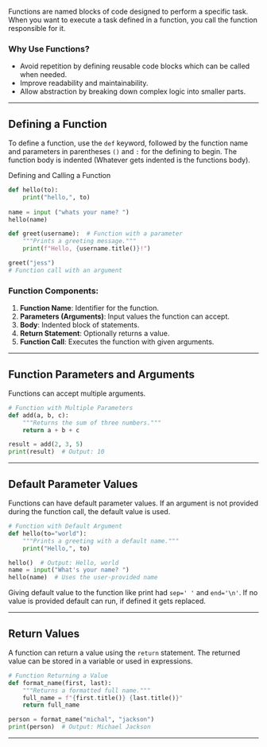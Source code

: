

Functions are named blocks of code designed to perform a specific task. When you want to execute a task defined in a function, you call the function responsible for it.

### Why Use Functions?

- Avoid repetition by defining reusable code blocks which can be called when needed.
- Improve readability and maintainability.
- Allow abstraction by breaking down complex logic into smaller parts.

---

## Defining a Function

To define a function, use the `def` keyword, followed by the function name and parameters in parentheses `()` and `:` for the defining to begin. 
The function body is indented (Whatever gets indented is the functions body).

Defining and Calling a Function
```python CS50
def hello(to):
    print("hello,", to)
    
name = input ("whats your name? ")
hello(name)
```

```python
def greet(username):  # Function with a parameter
    """Prints a greeting message."""
    print(f"Hello, {username.title()}!")

greet("jess")  
# Function call with an argument
```

### Function Components:

1. **Function Name**: Identifier for the function.
2. **Parameters (Arguments)**: Input values the function can accept.
3. **Body**: Indented block of statements.
4. **Return Statement**: Optionally returns a value.
5. **Function Call**: Executes the function with given arguments.

---

## Function Parameters and Arguments

Functions can accept multiple arguments.

```python
# Function with Multiple Parameters
def add(a, b, c):
    """Returns the sum of three numbers."""
    return a + b + c

result = add(2, 3, 5)
print(result)  # Output: 10
```

---

## Default Parameter Values

Functions can have default parameter values. If an argument is not provided during the function call, the default value is used.

```python
# Function with Default Argument
def hello(to="world"):
    """Prints a greeting with a default name."""
    print("Hello,", to)

hello()  # Output: Hello, world
name = input("What's your name? ")
hello(name)  # Uses the user-provided name
```


Giving default value to the function like print had `sep=' '` and `end='\n'`.
If no value is provided default can run, if defined it gets replaced.

---

## Return Values

A function can return a value using the `return` statement. The returned value can be stored in a variable or used in expressions.

```python
# Function Returning a Value
def format_name(first, last):
    """Returns a formatted full name."""
    full_name = f"{first.title()} {last.title()}"
    return full_name

person = format_name("michal", "jackson")
print(person)  # Output: Michael Jackson
```

---

